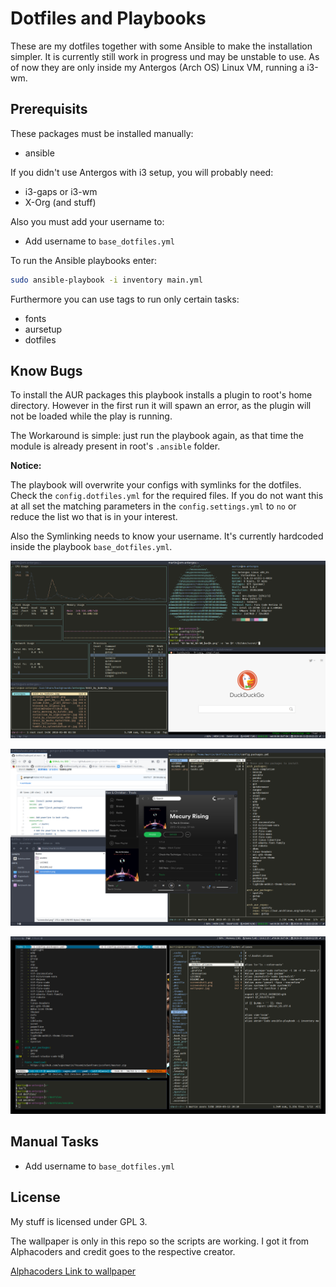 # Dotfiles and Playbooks #

These are my dotfiles together with some Ansible to make the installation
simpler. It is currently still work in progress und may be unstable to use. As
of now they are only inside my Antergos (Arch OS) Linux VM, running a i3-wm.

## Prerequisits ##

These packages must be installed manually:

- ansible

If you didn't use Antergos with i3 setup, you will probably need:

- i3-gaps or i3-wm
- X-Org (and stuff)

Also you must add your username to:

- Add username to `base_dotfiles.yml`

To run the Ansible playbooks enter:

```bash
sudo ansible-playbook -i inventory main.yml
```

Furthermore you can use tags to run only certain tasks:

- fonts
- aursetup
- dotfiles

## Know Bugs ##

To install the AUR packages this playbook installs a plugin to root's home
directory. However in the first run it will spawn an error, as the plugin will
not be loaded while the play is running.

The Workaround is simple: just run the playbook again, as that time the module
is already present in root's `.ansible` folder.

**Notice:**

The playbook will overwrite your configs with symlinks for the dotfiles. Check
the `config.dotfiles.yml` for the required files. If you do not want this at all
 set the matching parameters in the `config.settings.yml` to `no` or reduce the
 list wo that is in your interest.

 Also the Symlinking needs to know your username. It's currently hardcoded
 inside the playbook `base_dotfiles.yml`.

![Preview Terminals](screenshot1.png)

![Preview UI](screenshot2.png)

![Coding is fun](screenshot3.png)

## Manual Tasks ##

- Add username to `base_dotfiles.yml`

## License ##

My stuff is licensed under GPL 3.

The wallpaper is only in this repo so the scripts are working. I got it from
Alphacoders and credit goes to the respective creator.

[Alphacoders Link to wallpaper](https://wall.alphacoders.com/big.php?i=1010054)
